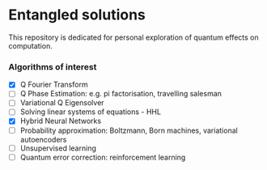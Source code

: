 # Entangled solutions

This repository is dedicated for personal exploration of quantum effects on computation.

### Algorithms of interest
- [X] Q Fourier Transform
- [ ] Q Phase Estimation: e.g. pi factorisation, travelling salesman
- [ ] Variational Q Eigensolver
- [ ] Solving linear systems of equations - HHL
- [X] Hybrid Neural Networks
- [ ] Probability approximation: Boltzmann, Born machines, variational autoencoders
- [ ] Unsupervised learning
- [ ] Quantum error correction: reinforcement learning
